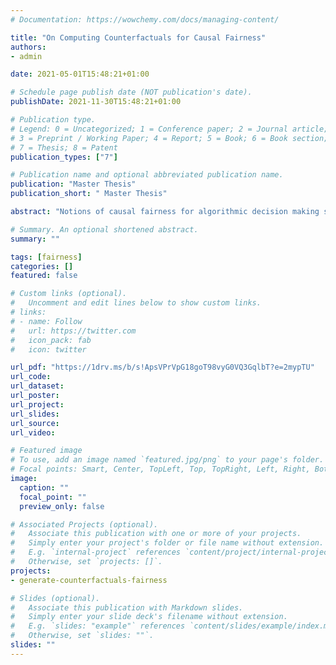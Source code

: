 ```yaml
---
# Documentation: https://wowchemy.com/docs/managing-content/

title: "On Computing Counterfactuals for Causal Fairness"
authors:
- admin

date: 2021-05-01T15:48:21+01:00

# Schedule page publish date (NOT publication's date).
publishDate: 2021-11-30T15:48:21+01:00

# Publication type.
# Legend: 0 = Uncategorized; 1 = Conference paper; 2 = Journal article;
# 3 = Preprint / Working Paper; 4 = Report; 5 = Book; 6 = Book section;
# 7 = Thesis; 8 = Patent
publication_types: ["7"]

# Publication name and optional abbreviated publication name.
publication: "Master Thesis"
publication_short: " Master Thesis"

abstract: "Notions of causal fairness for algorithmic decision making systems crucially rely on estimating whether an individual (or a group of individuals) and their counterfactual individual (or groups of individuals) would receive the same decision(s). Central to this estimation is the ability to compute the features of the counterfactual individual, given the features of any individual. Recent works have proposed to apply deep generative models like GANs and VAEs over real-world datasets to compute counterfactual datasets at the level of both individuals and groups. In this paper, we explore the challenges with computing accurate counterfactuals, particularly over heterogenous tabular data that is often used in algorithmic decision making systems. We also investigate the implicit assumptions when applying deep generative models to compute counterfactual datasets."

# Summary. An optional shortened abstract.
summary: ""

tags: [fairness]
categories: []
featured: false

# Custom links (optional).
#   Uncomment and edit lines below to show custom links.
# links:
# - name: Follow
#   url: https://twitter.com
#   icon_pack: fab
#   icon: twitter

url_pdf: "https://1drv.ms/b/s!ApsVPrVpG18goT98vyG0VQ3GqlbT?e=2mypTU"
url_code:
url_dataset:
url_poster:
url_project: 
url_slides:
url_source:
url_video:

# Featured image
# To use, add an image named `featured.jpg/png` to your page's folder. 
# Focal points: Smart, Center, TopLeft, Top, TopRight, Left, Right, BottomLeft, Bottom, BottomRight.
image:
  caption: ""
  focal_point: ""
  preview_only: false

# Associated Projects (optional).
#   Associate this publication with one or more of your projects.
#   Simply enter your project's folder or file name without extension.
#   E.g. `internal-project` references `content/project/internal-project/index.md`.
#   Otherwise, set `projects: []`.
projects: 
- generate-counterfactuals-fairness

# Slides (optional).
#   Associate this publication with Markdown slides.
#   Simply enter your slide deck's filename without extension.
#   E.g. `slides: "example"` references `content/slides/example/index.md`.
#   Otherwise, set `slides: ""`.
slides: ""
---
```

